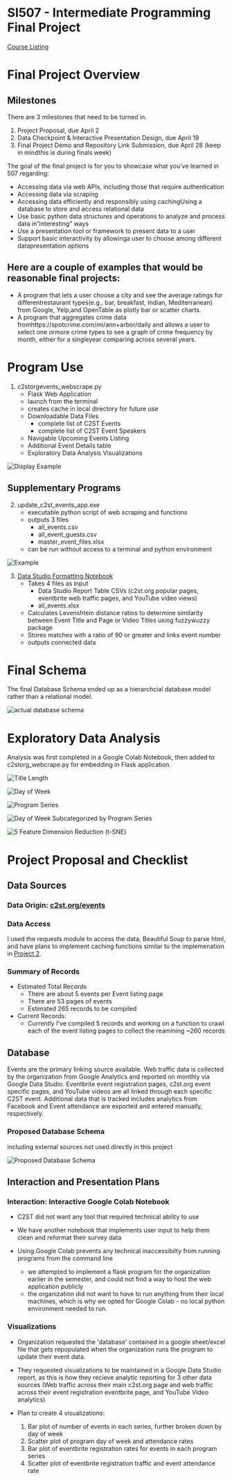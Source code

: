 # SI507 - Intermediate Programming Final Project
[Course Listing](https://www.si.umich.edu/programs/courses/507/)

# Final Project Overview

## Milestones

There are 3 milestones that need to be turned in.
1. Project Proposal, due April 2
2. Data Checkpoint & Interactive Presentation Design, due April 19
3. Final Project Demo and Repository Link Submission, due April 28 (keep in mindthis is during finals week)

The goal of the final project is for you to showcase what you’ve learned in 507 regarding:
- Accessing data via web APIs, including those that require authentication
- Accessing data via scraping
- Accessing data efficiently and responsibly using cachingUsing a database to store and access relational data
- Use basic python data structures and operations to analyze and process data in“interesting” ways
- Use a presentation tool or framework to present data to a user
- Support basic interactivity by allowinga user to choose among different datapresentation options

## Here are a couple of examples that would be reasonable final projects:
- A program that lets a user choose a city and see the average ratings for differentrestaurant types(e.g., bar, breakfast, Indian, Mediterranean) from Google, Yelp,and OpenTable as plotly bar or scatter charts.
- A program that aggregates crime data fromhttps://spotcrime.com/mi/ann+arbor/daily and allows a user to select one ormore crime types to see a graph of crime frequency by month, either for a singleyear comparing across several years.

# Program Use

1. c2storgevents_webscrape.py
    - Flask Web Application
    - launch from the terminal
    - creates cache in local directory for future use
    - Downloadable Data Files
        - complete list of C2ST Events
        - complete list of C2ST Event Speakers 
    - Navigable Upcoming Events Listing
    - Additional Event Details table
    - Exploratory Data Analysis Visualizations

![Display Example](https://github.com/s-ryanlee/ChicagoCouncilSciTech/blob/110432c4fdfcf4233bac183c5933a1d6cf24265d/assets/SI507images/c2st_flask_display1.PNG)

## Supplementary Programs

2. update_c2st_events_app.exe
    - executable python script of web scraping and functions
    - outputs 3 files
        - all_events.csv
        - all_event_guests.csv
        - master_event_files.xlsx
    - can be run without access to a terminal and python environment
 
![Example](https://github.com/s-ryanlee/ChicagoCouncilSciTech/blob/6845f1d91b7be4bc816ea57ef35759969c9262d3/assets/SI507images/exe_fetching.PNG)

3. [Data Studio Formatting Notebook](https://github.com/s-ryanlee/ChicagoCouncilSciTech/blob/e8a14a0bb7d6e1da5de8c1dc3a7a8194a86253ee/database/SI507_Project/DataStudioFormatting.ipynb)
    - Takes 4 files as input
        - Data Studio Report Table CSVs (c2st.org popular pages, eventbrite web traffic pages, and YouTube video views)
        - all_events.xlsx
    - Calculates Levenshtein distance ratios to determine similarity between Event Title and Page or Video Titles using fuzzywuzzy package
    - Stores matches with a ratio of 90 or greater and links event number
    - outputs connected data
 
# Final Schema

The final Database Schema ended up as a hierarchcial database model rather than a relational model. 

![actual database schema](https://github.com/s-ryanlee/ChicagoCouncilSciTech/blob/6845f1d91b7be4bc816ea57ef35759969c9262d3/assets/SI507images/webscrape_actual_erd.png)

# Exploratory Data Analysis

Analysis was first completed in a Google Colab Notebook, then added to c2storg_webcrape.py for embedding in Flask application.

![Title Length](https://github.com/s-ryanlee/ChicagoCouncilSciTech/blob/6845f1d91b7be4bc816ea57ef35759969c9262d3/assets/SI507images/name%20length%20categories.PNG)

![Day of Week](https://github.com/s-ryanlee/ChicagoCouncilSciTech/blob/6845f1d91b7be4bc816ea57ef35759969c9262d3/assets/SI507images/weekday%20categories.PNG)

![Program Series](https://github.com/s-ryanlee/ChicagoCouncilSciTech/blob/9c5e5429279cc919701b385770acaeb4bc270622/assets/SI507images/series%20categories.PNG)

![Day of Week Subcategorized by Program Series](https://github.com/s-ryanlee/ChicagoCouncilSciTech/blob/9c5e5429279cc919701b385770acaeb4bc270622/assets/SI507images/total%20events%20by%20day%20of%20week%20and%20series.PNG)

![5 Feature Dimension Reduction (t-SNE)](https://github.com/s-ryanlee/ChicagoCouncilSciTech/blob/9c5e5429279cc919701b385770acaeb4bc270622/assets/SI507images/C2ST_Cluster_EDA.png)

# Project Proposal and Checklist

## Data Sources

### Data Origin: [c2st.org/events](https://www.c2st.org/events)

### Data Access

I used the requests module to access the data, Beautiful Soup to parse html, and have plans to implement caching functions similar to the implemenation in [Project 2](https://github.com/s-ryanlee/Project2Winter2021). 

### Summary of Records

- Estimated Total Records
    - There are about 5 events per Event listing page
    - There are 53 pages of events
    - Estimated 265 records to be compiled
- Current Records:
    - Currently I've compiled 5 records and working on a function to crawl each of the event listing pages to collect the reamining ~260 records

## Database

Events are the primary linking source available. Web traffic data is collected by the organization from Google Analytics and reported on monthly via Google Data Studio.
Eventbrite event registration pages, c2st.org event specific pages, and YouTube videos are all linked through each specific C2ST event. 
Additional data that is tracked includes analytics from Facebook and Event attendance are exported and entered manually, respectively.

### Proposed Database Schema

including external sources not used directly in this project

![Proposed Database Schema](https://github.com/s-ryanlee/ChicagoCouncilSciTech/blob/3aeac20d5c9d46f782c02ce23867640c0cb10a62/assets/SI507images/webscrape_erd.png)

## Interaction and Presentation Plans

### Interaction: Interactive Google Colab Notebook

- C2ST did not want any tool that required technical ability to use

- We have another notebook that implements user input to help them clean and reformat their survey data

- Using Google Colab prevents any technical inaccessibilty from running programs from the command line
    - we attempted to implement a flask program for the organization earlier in the semester, and could not find a way to host the web application publicly
    - the organization did not want to have to run anything from their local machines, which is why we opted for Google Colab - no local python environment needed to run.

### Visualizations

- Organization requested the 'database' contained in a google sheet/excel file that gets repopulated when the organization runs the program to update their event data.

- They requested visualizations to be maintained in a Google Data Studio report, as this is how they recieve analytic reporting for 3 other data sources (Web traffic across their main c2st.org page and web traffic across their event registration eventbrite page, and YouTube Video analytics)

- Plan to create 4 visualizations: 
    1. Bar plot of number of events in each series, further broken down by day of week
    2. Scatter plot of program day of week and attendance rates
    3. Bar plot of eventbrite registration rates for events in each program series
    4. Scatter plot of eventbrite registration traffic and event attendance rate
